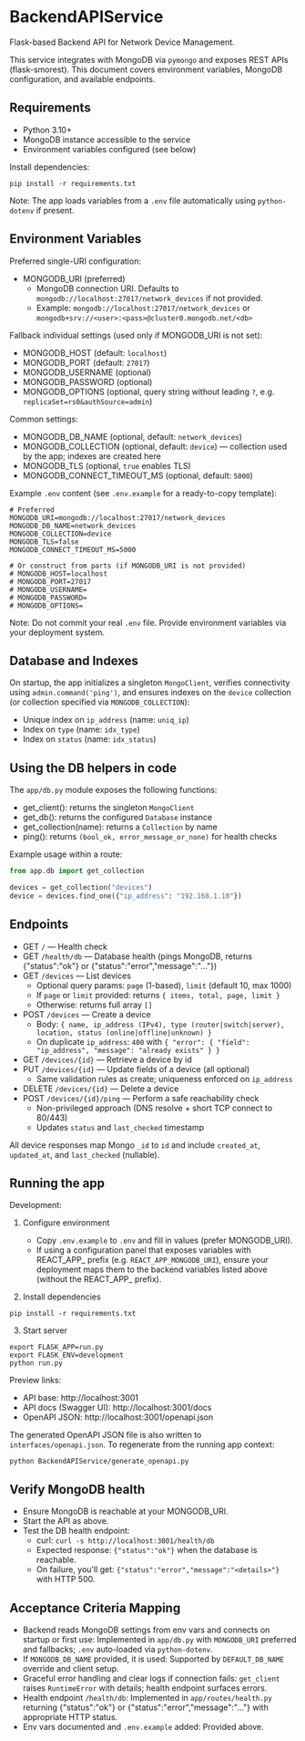 # BackendAPIService

Flask-based Backend API for Network Device Management.

This service integrates with MongoDB via `pymongo` and exposes REST APIs (flask-smorest). This document covers environment variables, MongoDB configuration, and available endpoints.

## Requirements

- Python 3.10+
- MongoDB instance accessible to the service
- Environment variables configured (see below)

Install dependencies:

```
pip install -r requirements.txt
```

Note: The app loads variables from a `.env` file automatically using `python-dotenv` if present.

## Environment Variables

Preferred single-URI configuration:
- MONGODB_URI (preferred)
  - MongoDB connection URI. Defaults to `mongodb://localhost:27017/network_devices` if not provided.
  - Example: `mongodb://localhost:27017/network_devices` or `mongodb+srv://<user>:<pass>@cluster0.mongodb.net/<db>`

Fallback individual settings (used only if MONGODB_URI is not set):
- MONGODB_HOST (default: `localhost`)
- MONGODB_PORT (default: `27017`)
- MONGODB_USERNAME (optional)
- MONGODB_PASSWORD (optional)
- MONGODB_OPTIONS (optional, query string without leading `?`, e.g. `replicaSet=rs0&authSource=admin`)

Common settings:
- MONGODB_DB_NAME (optional, default: `network_devices`)
- MONGODB_COLLECTION (optional, default: `device`) — collection used by the app; indexes are created here
- MONGODB_TLS (optional, `true` enables TLS)
- MONGODB_CONNECT_TIMEOUT_MS (optional, default: `5000`)

Example `.env` content (see `.env.example` for a ready-to-copy template):

```
# Preferred
MONGODB_URI=mongodb://localhost:27017/network_devices
MONGODB_DB_NAME=network_devices
MONGODB_COLLECTION=device
MONGODB_TLS=false
MONGODB_CONNECT_TIMEOUT_MS=5000

# Or construct from parts (if MONGODB_URI is not provided)
# MONGODB_HOST=localhost
# MONGODB_PORT=27017
# MONGODB_USERNAME=
# MONGODB_PASSWORD=
# MONGODB_OPTIONS=
```

Note: Do not commit your real `.env` file. Provide environment variables via your deployment system.

## Database and Indexes

On startup, the app initializes a singleton `MongoClient`, verifies connectivity using `admin.command('ping')`, and ensures indexes on the `device` collection (or collection specified via `MONGODB_COLLECTION`):

- Unique index on `ip_address` (name: `uniq_ip`)
- Index on `type` (name: `idx_type`)
- Index on `status` (name: `idx_status`)

## Using the DB helpers in code

The `app/db.py` module exposes the following functions:

- get_client(): returns the singleton `MongoClient`
- get_db(): returns the configured `Database` instance
- get_collection(name): returns a `Collection` by name
- ping(): returns `(bool_ok, error_message_or_none)` for health checks

Example usage within a route:

```python
from app.db import get_collection

devices = get_collection("devices")
device = devices.find_one({"ip_address": "192.168.1.10"})
```

## Endpoints

- GET `/` — Health check
- GET `/health/db` — Database health (pings MongoDB, returns {"status":"ok"} or {"status":"error","message":"..."})
- GET `/devices` — List devices
  - Optional query params: `page` (1-based), `limit` (default 10, max 1000)
  - If `page` or `limit` provided: returns `{ items, total, page, limit }`
  - Otherwise: returns full array `[]`
- POST `/devices` — Create a device
  - Body: `{ name, ip_address (IPv4), type (router|switch|server), location, status (online|offline|unknown) }`
  - On duplicate `ip_address`: `400` with `{ "error": { "field": "ip_address", "message": "already exists" } }`
- GET `/devices/{id}` — Retrieve a device by id
- PUT `/devices/{id}` — Update fields of a device (all optional)
  - Same validation rules as create; uniqueness enforced on `ip_address`
- DELETE `/devices/{id}` — Delete a device
- POST `/devices/{id}/ping` — Perform a safe reachability check
  - Non-privileged approach (DNS resolve + short TCP connect to 80/443)
  - Updates `status` and `last_checked` timestamp

All device responses map Mongo `_id` to `id` and include `created_at`, `updated_at`, and `last_checked` (nullable).

## Running the app

Development:

1) Configure environment
   - Copy `.env.example` to `.env` and fill in values (prefer MONGODB_URI).
   - If using a configuration panel that exposes variables with REACT_APP_ prefix (e.g. `REACT_APP_MONGODB_URI`),
     ensure your deployment maps them to the backend variables listed above (without the REACT_APP_ prefix).

2) Install dependencies
```
pip install -r requirements.txt
```

3) Start server
```
export FLASK_APP=run.py
export FLASK_ENV=development
python run.py
```

Preview links:
- API base: http://localhost:3001
- API docs (Swagger UI): http://localhost:3001/docs
- OpenAPI JSON: http://localhost:3001/openapi.json

The generated OpenAPI JSON file is also written to `interfaces/openapi.json`. To regenerate from the running app context:
```
python BackendAPIService/generate_openapi.py
```

## Verify MongoDB health

- Ensure MongoDB is reachable at your MONGODB_URI.
- Start the API as above.
- Test the DB health endpoint:
  - curl: `curl -s http://localhost:3001/health/db`
  - Expected response: `{"status":"ok"}` when the database is reachable.
  - On failure, you'll get: `{"status":"error","message":"<details>"}` with HTTP 500.

## Acceptance Criteria Mapping

- Backend reads MongoDB settings from env vars and connects on startup or first use: Implemented in `app/db.py` with `MONGODB_URI` preferred and fallbacks; `.env` auto-loaded via `python-dotenv`.
- If `MONGODB_DB_NAME` provided, it is used: Supported by `DEFAULT_DB_NAME` override and client setup.
- Graceful error handling and clear logs if connection fails: `get_client` raises `RuntimeError` with details; health endpoint surfaces errors.
- Health endpoint `/health/db`: Implemented in `app/routes/health.py` returning {"status":"ok"} or {"status":"error","message":"..."} with appropriate HTTP status.
- Env vars documented and `.env.example` added: Provided above.
